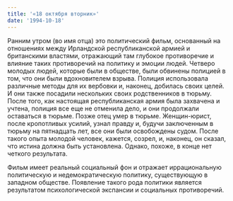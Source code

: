 ```yaml
---
title: '«18 октября вторник»'
date: '1994-10-18'
---
```


Ранним утром (во имя отца) это политический фильм, основанный на отношениях между Ирландской республиканской армией и британскими властями, отражающий там глубокое противоречие и влияние таких противоречий на политику и эмоции людей. Четверо молодых людей, которые были в обществе, были обвинены полицией в том, что они были вдохновителем взрыва. Полиция использовала различные методы для их вербовки и, наконец, добилась своих целей. И они также посадили нескольких своих родственников в тюрьму. После того, как настоящая республиканская армия была захвачена и учтена, полиция все еще не отменила дело, и они продолжали оставаться в тюрьме. Позже отец умер в тюрьме. Женщин-юрист, после кропотливых усилий, узнал правду и, будучи заключенным в тюрьму на пятнадцать лет, все они были освобождены судом. После такого опыта молодой человек, кажется, созрел, и, наконец, он сказал, что истина должна быть установлена. Однако, похоже, в конце нет четкого результата.

Фильм имеет реальный социальный фон и отражает иррациональную политическую и недемократическую политику, существующую в западном обществе. Появление такого рода политики является результатом психологической экспансии и социальных противоречий.


